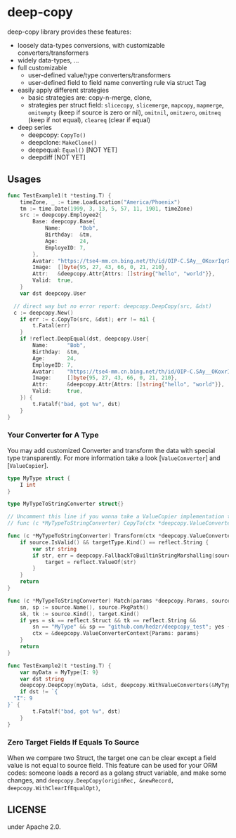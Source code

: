 # deep-copy

deep-copy library provides these features:

- loosely data-types conversions, with customizable converters/transformers
- widely data-types, ...
- full customizable
  - user-defined value/type converters/transformers
  - user-defined field to field name converting rule via struct Tag
- easily apply different strategies
  - basic strategies are: copy-n-merge, clone, 
  - strategies per struct field:
    `slicecopy`, `slicemerge`, `mapcopy`, `mapmerge`,
    `omitempty` (keep if source is zero or nil), `omitnil`, `omitzero`,
    `omitneq` (keep if not equal), `cleareq` (clear if equal)
- deep series
  - deepcopy: `CopyTo()`
  - deepclone: `MakeClone()`
  - deepequal: `Equal()` [NOT YET]
  - deepdiff [NOT YET]

## Usages

```go
func TestExample1(t *testing.T) {
	timeZone, _ := time.LoadLocation("America/Phoenix")
	tm := time.Date(1999, 3, 13, 5, 57, 11, 1901, timeZone)
	src := deepcopy.Employee2{
		Base: deepcopy.Base{
			Name:      "Bob",
			Birthday:  &tm,
			Age:       24,
			EmployeID: 7,
		},
		Avatar: "https://tse4-mm.cn.bing.net/th/id/OIP-C.SAy__OKoxrIqrXWAb7Tj1wHaEC?pid=ImgDet&rs=1",
		Image:  []byte{95, 27, 43, 66, 0, 21, 210},
		Attr:   &deepcopy.Attr{Attrs: []string{"hello", "world"}},
		Valid:  true,
	}
	var dst deepcopy.User

  // direct way but no error report: deepcopy.DeepCopy(src, &dst)
  c := deepcopy.New()
	if err := c.CopyTo(src, &dst); err != nil {
		t.Fatal(err)
	}
	if !reflect.DeepEqual(dst, deepcopy.User{
		Name:      "Bob",
		Birthday:  &tm,
		Age:       24,
		EmployeID: 7,
		Avatar:    "https://tse4-mm.cn.bing.net/th/id/OIP-C.SAy__OKoxrIqrXWAb7Tj1wHaEC?pid=ImgDet&rs=1",
		Image:     []byte{95, 27, 43, 66, 0, 21, 210},
		Attr:      &deepcopy.Attr{Attrs: []string{"hello", "world"}},
		Valid:     true,
	}) {
		t.Fatalf("bad, got %v", dst)
	}
}
```



### Your Converter for A Type

You may add customized Converter and transform the data with special type transparently. For more information take a look [`ValueConverter`] and [`ValueCopier`].

```go
type MyType struct {
	I int
}

type MyTypeToStringConverter struct{}

// Uncomment this line if you wanna take a ValueCopier implementation too: 
// func (c *MyTypeToStringConverter) CopyTo(ctx *deepcopy.ValueConverterContext, source, target reflect.Value) (err error) { return }

func (c *MyTypeToStringConverter) Transform(ctx *deepcopy.ValueConverterContext, source reflect.Value, targetType reflect.Type) (target reflect.Value, err error) {
	if source.IsValid() && targetType.Kind() == reflect.String {
		var str string
		if str, err = deepcopy.FallbackToBuiltinStringMarshalling(source); err == nil {
			target = reflect.ValueOf(str)
		}
	}
	return
}

func (c *MyTypeToStringConverter) Match(params *deepcopy.Params, source, target reflect.Type) (ctx *deepcopy.ValueConverterContext, yes bool) {
	sn, sp := source.Name(), source.PkgPath()
	sk, tk := source.Kind(), target.Kind()
	if yes = sk == reflect.Struct && tk == reflect.String &&
		sn == "MyType" && sp == "github.com/hedzr/deepcopy_test"; yes {
		ctx = &deepcopy.ValueConverterContext{Params: params}
	}
	return
}

func TestExample2(t *testing.T) {
	var myData = MyType{I: 9}
	var dst string
	deepcopy.DeepCopy(myData, &dst, deepcopy.WithValueConverters(&MyTypeToStringConverter{}))
	if dst != `{
  "I": 9
}` {
		t.Fatalf("bad, got %v", dst)
	}
}
```



### Zero Target Fields If Equals To Source

When we compare two Struct, the target one can be clear except a field value is not equal to source field. This feature can be used for your ORM codes: someone loads a record as a golang struct variable, and make some changes, and `deepcopy.DeepCopy(originRec, &newRecord, deepcopy.WithClearIfEqualOpt)`,





## LICENSE

under Apache 2.0.